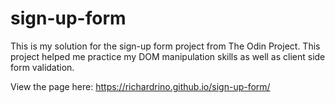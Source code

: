 # sign-up-form

This is my solution for the sign-up form project from The Odin Project. This project helped me practice my DOM manipulation skills as well as client side form validation. 

View the page here: https://richardrino.github.io/sign-up-form/
